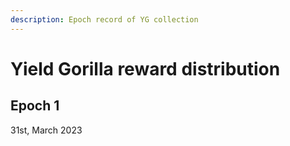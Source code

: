 ```yaml
---
description: Epoch record of YG collection
---
```


# Yield Gorilla reward distribution

## Epoch 1

31st, March 2023

